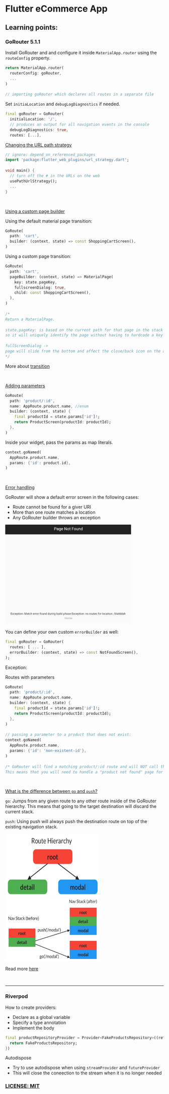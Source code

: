 # Flutter eCommerce App

## Learning points:

### GoRouter 5.1.1
Install GoRouter and and configure it inside `MaterialApp.router` using the `routeConfig` property.

``` dart
return MaterialApp.router(
  routerConfig: goRouter,
  ...
)

// importing goRouter which declares all routes in a separate file
```

Set `initiaLocation` and `debugLogDiagnostics` if needed.

```dart
final goRouter = GoRouter(
  initialLocation: '/',
  // produces an output for all navigation events in the console
  debugLogDiagnostics: true,
  routes: [...],
```

<ins>Changing the URL path strategy</ins>

```dart
// ignore: depend_on_referenced_packages
import 'package:flutter_web_plugins/url_strategy.dart';

void main() {
  // turn off the # in the URLs on the web
  usePathUrlStrategy();
  ...
}
```

<br>

<ins>Using a custom page builder</ins>

Using the default material page transition:

```dart
GoRoute(
  path: 'cart',
  builder: (context, state) => const ShoppingCartScreen(),
)
```
Using a custom page transition:

```dart
GoRoute(
  path: 'cart',
  pageBuilder: (context, state) => MaterialPage(
    key: state.pageKey,
    fullscreenDialog: true,
    child: const ShoppingCartScreen(),
  ),
)

/*
Return a MaterialPage.

state.pageKey: is based on the current path for that page in the stack of pages,
so it will uniquely identify the page without having to hardcode a key or come up with one yourself

fullScreenDialog ->
page will slide from the bottom and affect the close/back icon on the appbar.
*/
```
More about [transition](https://docs.page/csells/go_router/transitions)

<br>

<ins>Adding parameters</ins>

```dart
GoRoute(
  path: 'product/:id',
  name: AppRoute.product.name, //enum
  builder: (context, state) {
    final productId = state.params['id']!;
    return ProductScreen(productId: productId);
  },
)
```

Inside your widget, pass the params as map literals.
```dart
context.goNamed(
  AppRoute.product.name,
  params: {'id': product.id},
)
```

<br>

<ins>Error handling</ins>

GoRouter will show a default error screen in the following cases:

- Route cannot be found for a giver URI
- More than one route matches a location
- Any GoRouter builder throws an exception

<img src="assets/goRouter_error.png" style="width: 400px" alt="default error page">

<br>

You can define your own custom `errorBuilder` as well:

```dart
final goRouter = GoRouter(
  routes: [ ... ],
  errorBuilder: (context, state) => const NotFoundScreen(),
);
```
Exception:

Routes with parameters

```dart
GoRoute(
  path: 'product/:id',
  name: AppRoute.product.name,
  builder: (context, state) {
    final productId = state.params['id']!;
    return ProductScreen(productId: productId);
  },
)

// passing a parameter to a product that does not exist:
context.goNamed(
  AppRoute.product.name,
  params: {'id': 'non-existent-id'},
)

/* GoRouter will find a matching product/:id route and will NOT call the errorBuilder.
This means that you will need to handle a "product not found" page for the ProductScreen.
```

<br>

<ins>What is the difference between `go` and `push`?</ins>

`go`: Jumps from any given route to any other route inside of the GoRouter hierarchy. This means that going to the target destination will discard the current stack.

`push`: Using push will always push the destination route on top of the existing navigation stack.

<img src="assets/goRouter_hierarchy.png" style="width: 300px; height: 200px" alt="goRouter hierarchy">
<img src="assets/goRouter_push_vs_go.png" style="width: 300px; height: 200px" alt="push vs go">

Read more [here]("https://codewithandrea.com/articles/flutter-navigation-gorouter-go-vs-push/")

<br>



<hr>


### Riverpod
How to create providers:

- Declare as a global variable
- Specify a type annotation
- Implement the body

``` Dart
final productRepositoryProvider = Provider<FakeProductsRepository>((ref) {
  return FakeProductsRepository;
})
```

Autodispose
- Try to use autodispose when using `streamProvider` and `futureProvider`
- This will close the coneection to the stream when it is no longer needed


### [LICENSE: MIT](../LICENSE.md)
